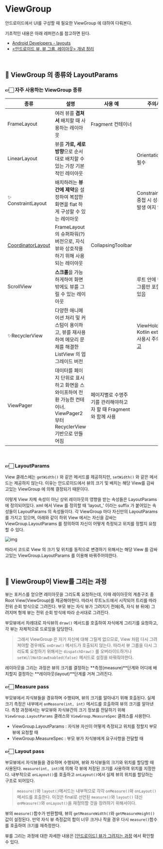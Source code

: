 # ViewGroup

안드로이드에서 UI를 구성할 때 필요한 ViewGroup 에 대하여 다뤄본다.

기초적인 내용은 아래 레퍼런스를 참고하면 된다.

- [Android Developers - layouts](https://developer.android.com/guide/topics/ui/declaring-layout)
- [<안드로이드 뷰, 뷰 그룹, 레이아웃> 개념 정리](https://mattlee.tistory.com/74)

<br>

## 📌 ViewGroup 의 종류와 LayoutParams

### 👉🏻  자주 사용하는 ViewGroup 종류

| 종류                                                         | 설명                                                         | 사용 예                                                      | 주의사항                                                     |
| ------------------------------------------------------------ | ------------------------------------------------------------ | ------------------------------------------------------------ | ------------------------------------------------------------ |
| FrameLayout                                                  | 여러 뷰를 **겹쳐서** 배치할 때 사용하는 레이아웃             | Fragment 컨테이너                                            |                                                              |
| LinearLayout                                                 | 뷰를 **가로, 세로방향**으로 순서대로 배치할 수 있는 가장 기본적인 레이아웃 |                                                              | Orientation 설정 필수                                        |
| ✨ ConstraintLayout                                           | 배치하려는 **뷰 간에 제약**을 설정하여 복잡한 화면을 flat 하게 구성할 수 있는 레이아웃 |                                                              | ConstraintLyaout 중첩 시 성능 문제 발생 여지 있음            |
| [CoordinatorLayout](https://developer.android.com/reference/android/support/design/widget/CoordinatorLayout) | FrameLayout 의 슈퍼파워(?)버전으로, 자식뷰와 상호작용하기 위해 사용되는 레이아웃 | CollapsingToolbar                                            |                                                              |
| ScrollView                                                   | **스크롤**을 가능하게하여 화면 밖에도 뷰를 그릴 수 있는 레이아웃 |                                                              | 루트 안에 단일 뷰그룹만 포함할 수 있음                       |
| ✨RecyclerView                                                | 다양한 애니메이션 처리 및 커스텀이 용이하고, 뷰를 재사용하여 메모리 문제를 해결한 ListView 의 업그레이드 버전 |                                                              | ViewHolder 에서 Kotlin extension 사용시 주의사항 [참고](https://www.androidhuman.com/lecture/kotlin/2017/11/26/kotlin_android_extensions_on_viewholder/) |
| ViewPager                                                    | 데이터를 페이지 단위로 표시하고 화면을 스와이프하여 전환 가능한 컨테이너. ViewPager2 부터 RecyclerView 기반으로 만들어짐 | 페이지별로 수명주기를 관리해야하고자 할 때  Fragment 와 함께 사용 |                                                              |

<br>

### 👉🏻 LayoutParams

View 클래스에는 `getWidth()` 와 같은 메서드를 제공하지만, `setWidth()` 와 같은 메서드는 제공하지 않는다. 이유는 안드로이드에서 뷰의 크기 및 배치는 해당 View를 감싸고있는 ViewGroup 에 의해 결정되기 때문이다.

이렇게 View 자체 속성이 아닌 상위 레이아웃의 영향을 받는 속성들은 LayoutParams 에 정의되어있다. xml 에서 View 를 정의할 때 'layout_' 이라는 suffix 가 붙어있는 속성들이 LayoutParams 의 속성들이다. 각 ViewGroup 마다 자신만의 LayoutParams 를 가지고 있으며, 아래와 같이 하위 View 에서는 자신을 감싸는 ViewGroup.LayoutParams 를 정의하여 자신이 어떻게 측정되고 위치를 정할지 요청할 수 있다.

![img](https://developer.android.com/images/layoutparams.png)

따라서 코드로 View 의 크기 및 위치를 동적으로 변경하기 위해서는 해당 View 를 감싸고있는 ViewGroup.LayoutParams 를 이용해 바꿔주어야한다.

<br>

## 📌 ViewGroup이 View를 그리는 과정

뷰는 포커스를 얻으면 레이아웃을 그리도록 요청하는데, 이때 레이아웃의 계층구조 중 Root View(ViewGroup)를 제공해야한다. 따라서 루트노드에서 시작되어 트리를 따라 전위 순회 방식으로 그려진다. 부모 뷰는 자식 뷰가 그려지기 전에(즉, 자식 뷰 뒤에) 그려지며 형제 뷰는 전위 순회 방식에 따라 순서대로 그려진다. 

부모뷰에서 차례대로 자식뷰의 `draw()` 메서드를 호출하여 자식에게 그리기를 요청하고, 각 뷰는 자체적으로 드로잉을 담당한다.

> 그래서 ViewGroup 은 자기 자신에 대해 그릴게 없으므로, View 처럼 다시 그려져야할 경우에도 `onDraw()` 메서드가 호출되지 않는다. 따라서 뷰 그룹을 다시 그리도록 요청하기 위해서는 `dispatchDraw()` 를 오버라이드하거나 `setWillNotDrawEnabled(false)` 메서드로 설정을 바꿔줘야한다.

레이아웃을 그리는 과정은 뷰의 크기를 결정하는 **측정(measure)**단계와 어디에 배치할지 결정하는 **레이아웃(layout)**단계를 거쳐 그려진다. 

### 👉🏻 Measure pass

부모뷰에서 자식뷰들을 경유하며 수행되며, 뷰의 크기를 알아내기 위해 호출된다. 실제 크기 측정은 내부에서 `onMeasure(int, int)` 메서드를 호출하여 뷰의 크기를 알아낸다. 측정 과정에서는 부모뷰와 자식뷰간의 크기 정보를 전달하기 위해 `ViewGroup.LayoutParams` 클래스와 `ViewGroup.MeasureSpec` 클래스를 사용한다.

- ViewGroup.LayoutParams : 자식뷰 자신이 어떻게 측정되고 위치를 정할지 부모뷰에 요청할 때
- ViewGroup.MeasureSpec : 부모 뷰가 자식뷰에게 요구사항을 전달할 때

### 👉🏻 Layout pass

부모뷰에서 자식뷰들을 경유하며 수행되며, 뷰와 자식뷰들의 크기와 위치를 할당할 때 사용된다. `measure(int, int)`에 의해 각 뷰에 저장된 크기를 사용하여 위치를 지정한다. 내부적으로 `onLayout()`를 호출하고 `onLayout()`에서 실제 뷰의 위치를 할당하는 구조로 되어있다.

> `measure()`와 `layout()`메서드는 내부적으로 각각 `onMeasure()`와 `onLayout()` 메서드를 호출한다. 이것은 final로 선언된 `measure()`와 `layout()` 대신 `onMeasure()`와 `onLayout()`을 재정의할 것을 장려하기 위해서이다.

뷰의 `measure()`함수가 반환할때, 뷰의 `getMeasureWidth()`와 `getMeasureHeight()`값이 설정된다. 만약 자식 뷰 측정값의 합이 너무 크거나 작을 경우 다시 `measure()`함수를 호출하여 크기를 재측정한다.

뷰를 그리는 과정에 대한 자세한 내용은 [[안드로이드] 뷰가 그려지는 과정](https://namsieon.com/339) 에서 확인할 수 있다.

<br>